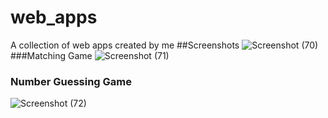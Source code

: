 # web_apps
A collection of web apps created by me
##Screenshots
![Screenshot (70)](https://user-images.githubusercontent.com/119779217/206814297-71189362-83a5-4af6-a59b-4b004d6fc134.png)
###Matching Game
![Screenshot (71)](https://user-images.githubusercontent.com/119779217/206814303-2d43d8fb-a472-4d70-a007-f5d3a39a2a08.png)
### Number Guessing Game
![Screenshot (72)](https://user-images.githubusercontent.com/119779217/206814313-14a2111f-a4cc-4686-8b5e-393d1fd2f0c3.png)
